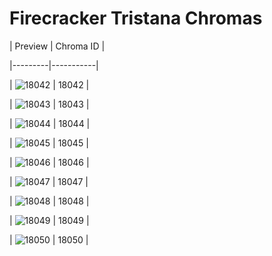 # Firecracker Tristana Chromas


| Preview | Chroma ID |

|---------|-----------|

| ![18042](https://raw.communitydragon.org/latest/plugins/rcp-be-lol-game-data/global/default/v1/champion-chroma-images/18/18042.png) | 18042 |

| ![18043](https://raw.communitydragon.org/latest/plugins/rcp-be-lol-game-data/global/default/v1/champion-chroma-images/18/18043.png) | 18043 |

| ![18044](https://raw.communitydragon.org/latest/plugins/rcp-be-lol-game-data/global/default/v1/champion-chroma-images/18/18044.png) | 18044 |

| ![18045](https://raw.communitydragon.org/latest/plugins/rcp-be-lol-game-data/global/default/v1/champion-chroma-images/18/18045.png) | 18045 |

| ![18046](https://raw.communitydragon.org/latest/plugins/rcp-be-lol-game-data/global/default/v1/champion-chroma-images/18/18046.png) | 18046 |

| ![18047](https://raw.communitydragon.org/latest/plugins/rcp-be-lol-game-data/global/default/v1/champion-chroma-images/18/18047.png) | 18047 |

| ![18048](https://raw.communitydragon.org/latest/plugins/rcp-be-lol-game-data/global/default/v1/champion-chroma-images/18/18048.png) | 18048 |

| ![18049](https://raw.communitydragon.org/latest/plugins/rcp-be-lol-game-data/global/default/v1/champion-chroma-images/18/18049.png) | 18049 |

| ![18050](https://raw.communitydragon.org/latest/plugins/rcp-be-lol-game-data/global/default/v1/champion-chroma-images/18/18050.png) | 18050 |